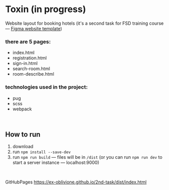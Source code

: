 # Toxin (in progress)
Website layout for booking hotels (it's a second task for FSD training course — [Figma website template](https://www.figma.com/file/MumYcKVk9RkKZEG6dR5E3A/FSD-frontend-education-program.-The-2nd-task))

### there are 5 pages:
- index.html
- registration.html 
- sign-in.html
- search-room.html
- room-describe.html

### technologies used in the project:
- pug
- scss
- webpack

<br>

## How to run
1) download
2) run `npm install --save-dev`
3) run `npm run build` — files will be in `/dist` (or you can run `npm run dev` to start a server instance — localhost:9000)

<br>

GitHubPages
https://ex-oblivione.github.io/2nd-task/dist/index.html
